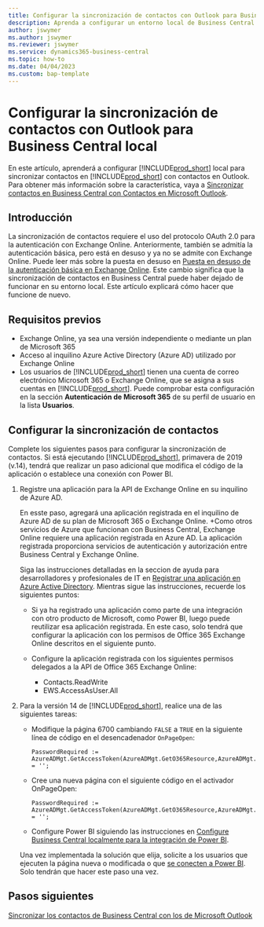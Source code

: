 ```yaml
---
title: Configurar la sincronización de contactos con Outlook para Business Central local
description: Aprenda a configurar un entorno local de Business Central para sincronizar los contactos en Business Central y Outlook.
author: jswymer
ms.author: jswymer
ms.reviewer: jswymer
ms.service: dynamics365-business-central
ms.topic: how-to
ms.date: 04/04/2023
ms.custom: bap-template
---
```


# <a name="set-up-contact-sync-with-outlook-for-business-central-on-premises" />Configurar la sincronización de contactos con Outlook para Business Central local

En este artículo, aprenderá a configurar [!INCLUDE[prod_short](includes/prod_short.md)] local para sincronizar contactos en [!INCLUDE[prod_short](includes/prod_short.md)] con contactos en Outlook. Para obtener más información sobre la característica, vaya a [Sincronizar contactos en Business Central con Contactos en Microsoft Outlook](admin-synchronize-outlook-contacts.md).

## <a name="introduction" />Introducción

La sincronización de contactos requiere el uso del protocolo OAuth 2.0 para la autenticación con Exchange Online. Anteriormente, también se admitía la autenticación básica, pero está en desuso y ya no se admite con Exchange Online. Puede leer más sobre la puesta en desuso en [Puesta en desuso de la autenticación básica en Exchange Online](/exchange/clients-and-mobile-in-exchange-online/deprecation-of-basic-authentication-exchange-online). Este cambio significa que la sincronización de contactos en Business Central puede haber dejado de funcionar en su entorno local. Este artículo explicará cómo hacer que funcione de nuevo.

## <a name="prerequisites" />Requisitos previos

- Exchange Online, ya sea una versión independiente o mediante un plan de Microsoft 365  
- Acceso al inquilino Azure Active Directory (Azure AD) utilizado por Exchange Online
- Los usuarios de [!INCLUDE[prod_short](includes/prod_short.md)] tienen una cuenta de correo electrónico Microsoft 365 o Exchange Online, que se asigna a sus cuentas en [!INCLUDE[prod_short](includes/prod_short.md)]. Puede comprobar esta configuración en la sección **Autenticación de Microsoft 365** de su perfil de usuario en la lista **Usuarios**. 

## <a name="set-up-contact-sync" />Configurar la sincronización de contactos

Complete los siguientes pasos para configurar la sincronización de contactos. Si está ejecutando [!INCLUDE[prod_short](includes/prod_short.md)], primavera de 2019 (v.14), tendrá que realizar un paso adicional que modifica el código de la aplicación o establece una conexión con Power BI.

1. <a name="registerapp"></a>Registre una aplicación para la API de Exchange Online en su inquilino de Azure AD.

   En esste paso, agregará una aplicación registrada en el inquilino de Azure AD de su plan de Microsoft 365 o Exchange Online. +Como otros servicios de Azure que funcionan con Business Central, Exchange Online requiere una aplicación registrada en Azure AD. La aplicación registrada proporciona servicios de autenticación y autorización entre Business Central y Exchange Online.

   Siga las instrucciones detalladas en la seccion de ayuda para desarrolladores y profesionales de IT en [Registrar una aplicación en Azure Active Directory](/dynamics365/business-central/dev-itpro/administration/register-app-azure#register-an-application-in-azure-active-directory). Mientras sigue las instrucciones, recuerde los siguientes puntos:

   - Si ya ha registrado una aplicación como parte de una integración con otro producto de Microsoft, como Power BI, luego puede reutilizar esa aplicación registrada. En este caso, solo tendrá que configurar la aplicación con los permisos de Office 365 Exchange Online descritos en el siguiente punto.

   - Configure la aplicación registrada con los siguientes permisos delegados a la API de Office 365 Exchange Online:

     - Contacts.ReadWrite
     - EWS.AccessAsUser.All

2. Para la versión 14 de [!INCLUDE[prod_short](includes/prod_short.md)], realice una de las siguientes tareas:

   - Modifique la página 6700 cambiando `FALSE` a `TRUE` en la siguiente línea de código en el desencadenador `OnPageOpen`:

     ```
     PasswordRequired := AzureADMgt.GetAccessToken(AzureADMgt.GetO365Resource,AzureADMgt.GetO365ResourceName,TRUE) = '';
     ```

   - Cree una nueva página con el siguiente código en el activador OnPageOpen:

     ```
     PasswordRequired := AzureADMgt.GetAccessToken(AzureADMgt.GetO365Resource,AzureADMgt.GetO365ResourceName,TRUE) = '';
     ```

   - Configure Power BI siguiendo las instrucciones en [Configure Business Central localmente para la integración de Power BI](admin-powerbi-setup.md#setup).

   Una vez implementada la solución que elija, solicite a los usuarios que ejecuten la página nueva o modificada o que [se conecten a Power BI](across-working-with-powerbi.md#connect). Solo tendrán que hacer este paso una vez.

## <a name="next-steps" />Pasos siguientes

[Sincronizar los contactos de Business Central con los de Microsoft Outlook](admin-synchronize-outlook-contacts.md)  
